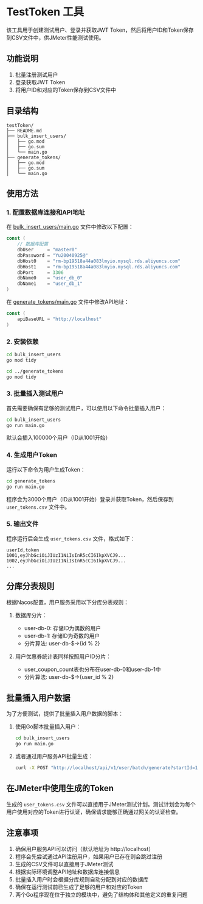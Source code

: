 # TestToken 工具

该工具用于创建测试用户、登录并获取JWT Token，然后将用户ID和Token保存到CSV文件中，供JMeter性能测试使用。

## 功能说明

1. 批量注册测试用户
2. 登录获取JWT Token
3. 将用户ID和对应的Token保存到CSV文件中

## 目录结构

```
testToken/
├── README.md
├── bulk_insert_users/
│   ├── go.mod
│   ├── go.sum
│   └── main.go
├── generate_tokens/
│   ├── go.mod
│   ├── go.sum
│   └── main.go
```

## 使用方法

### 1. 配置数据库连接和API地址

在 [bulk_insert_users/main.go](file://D:/couponkill/couponkill-cloud-native/testToken/bulk_insert_users/main.go) 文件中修改以下配置：

```go
const (
    // 数据库配置
    dbUser     = "master0"
    dbPassword = "Yu20040925@"
    dbHost0    = "rm-bp19518a44a083lmyio.mysql.rds.aliyuncs.com"
    dbHost1    = "rm-bp19518a44a083lmyio.mysql.rds.aliyuncs.com"
    dbPort     = 3306
    dbName0    = "user_db_0"
    dbName1    = "user_db_1"
)
```

在 [generate_tokens/main.go](file://D:/couponkill/couponkill-cloud-native/testToken/generate_tokens/main.go) 文件中修改API地址：

```go
const (
    apiBaseURL = "http://localhost"
)
```

### 2. 安装依赖

```bash
cd bulk_insert_users
go mod tidy

cd ../generate_tokens
go mod tidy
```

### 3. 批量插入测试用户

首先需要确保有足够的测试用户，可以使用以下命令批量插入用户：

```bash
cd bulk_insert_users
go run main.go
```

默认会插入100000个用户（ID从1001开始）

### 4. 生成用户Token

运行以下命令为用户生成Token：

```bash
cd generate_tokens
go run main.go
```

程序会为3000个用户（ID从1001开始）登录并获取Token，然后保存到 `user_tokens.csv` 文件中。

### 5. 输出文件

程序运行后会生成 `user_tokens.csv` 文件，格式如下：

```csv
userId,token
1001,eyJhbGciOiJIUzI1NiIsInR5cCI6IkpXVCJ9...
1002,eyJhbGciOiJIUzI1NiIsInR5cCI6IkpXVCJ9...
...
```

## 分库分表规则

根据Nacos配置，用户服务采用以下分库分表规则：

1. 数据库分片：
   - user-db-0: 存储ID为偶数的用户
   - user-db-1: 存储ID为奇数的用户
   - 分片算法: user-db-$->{id % 2}

2. 用户优惠券统计表同样按照用户ID分片：
   - user_coupon_count表也分布在user-db-0和user-db-1中
   - 分片算法: user-db-$->{user_id % 2}

## 批量插入用户数据

为了方便测试，提供了批量插入用户数据的脚本：

1. 使用Go脚本批量插入用户：
   ```bash
   cd bulk_insert_users
   go run main.go
   ```

2. 或者通过用户服务API批量生成：
   ```bash
   curl -X POST "http://localhost/api/v1/user/batch/generate?startId=1001&count=10000"
   ```

## 在JMeter中使用生成的Token

生成的 `user_tokens.csv` 文件可以直接用于JMeter测试计划。测试计划会为每个用户使用对应的Token进行认证，确保请求能够正确通过网关的认证检查。

## 注意事项

1. 确保用户服务API可以访问（默认地址为 http://localhost）
2. 程序会先尝试通过API注册用户，如果用户已存在则会跳过注册
3. 生成的CSV文件可以直接用于JMeter测试
4. 根据实际环境调整API地址和数据库连接信息
5. 批量插入用户时会根据分库规则自动分配到对应的数据库
6. 确保在运行测试前已生成了足够的用户和对应的Token
7. 两个Go程序现在位于独立的模块中，避免了结构体和其他定义的重复问题